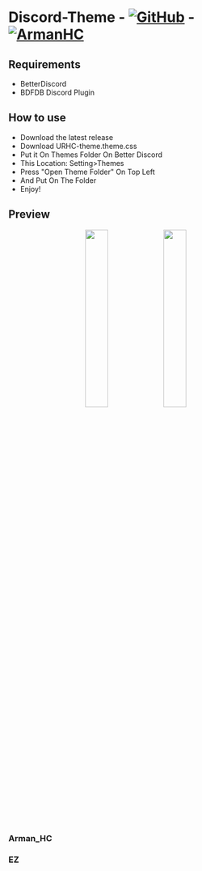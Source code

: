 # Discord-Theme - [![GitHub][github-logo]][github-url] - [![ArmanHC][tlg-logo]][teleg-url]

## Requirements

- BetterDiscord
- BDFDB Discord Plugin

## How to use

- Download the latest release
- Download URHC-theme.theme.css
- Put it On Themes Folder On Better Discord 
- This Location: Setting>Themes
- Press "Open Theme Folder" On Top Left
- And Put On The Folder
- Enjoy!


[github-logo]: https://img.shields.io/static/v1?label=GitHub&message=Arman2122&style=flat&logo=github&color=black
[github-url]: https://github.com/Arman2122
[tlg-logo]: https://img.shields.io/badge/Telegram-ArmanHC-blue
[teleg-url]: https://t.me/Arman_HC


## Preview

<div align="center">
   <img src="https://cdn.discordapp.com/attachments/764385317145804811/811548056431886386/SPOILER_unknown.png" width="30%" />
   <img src="https://cdn.discordapp.com/attachments/764385317145804811/811522153224208394/unknown.png" width="30%" />
</div>


### Arman_HC
### EZ
